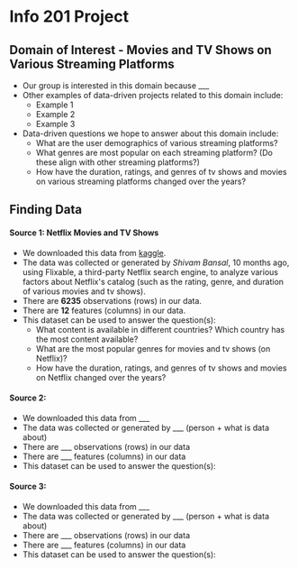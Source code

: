 # Info 201 Project
## Domain of Interest - Movies and TV Shows on Various Streaming Platforms

- Our group is interested in this domain because ___
- Other examples of data-driven projects related to this domain include:
    - Example 1
    - Example 2
    - Example 3
- Data-driven questions we hope to answer about this domain include:
    - What are the user demographics of various streaming platforms?
    - What genres are most popular on each streaming platform? (Do these align with other streaming platforms?)
    - How have the duration, ratings, and genres of tv shows and movies on various streaming platforms changed over the years?

## Finding Data
#### Source 1: Netflix Movies and TV Shows
- We downloaded this data from [kaggle](https://www.kaggle.com/shivamb/netflix-shows).
- The data was collected or generated by _Shivam Bansal_, 10 months ago, using Flixable, a third-party Netflix search engine, to analyze various factors about Netflix's catalog (such as the rating, genre, and duration of various movies and tv shows).
- There are **6235** observations (rows) in our data.
- There are **12** features (columns) in our data.
- This dataset can be used to answer the question(s):
    - What content is available in different countries? Which country has the most content available?
    - What are the most popular genres for movies and tv shows (on Netflix)?
    - How have the duration, ratings, and genres of tv shows and movies on Netflix changed over the years?

#### Source 2:
- We downloaded this data from ___
- The data was collected or generated by ___ (person + what is data about)
- There are ___ observations (rows) in our data
- There are ___ features (columns) in our data
- This dataset can be used to answer the question(s):

#### Source 3:
- We downloaded this data from ___
- The data was collected or generated by ___ (person + what is data about)
- There are ___ observations (rows) in our data
- There are ___ features (columns) in our data
- This dataset can be used to answer the question(s):
